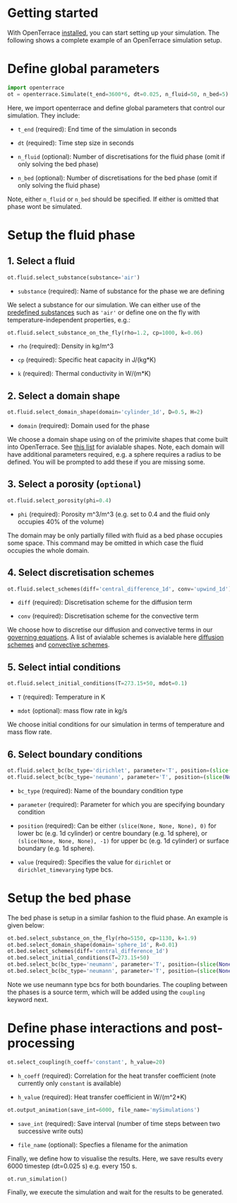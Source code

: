 # Getting started
With OpenTerrace [installed](../installation.md), you can start setting up your simulation. The following shows a complete example of an OpenTerrace simulation setup.

# Define global parameters
```python linenums="1"
import openterrace
ot = openterrace.Simulate(t_end=3600*6, dt=0.025, n_fluid=50, n_bed=5)
```
Here, we import openterrace and define global parameters that control our simulation. They include:

- ``t_end`` (required): End time of the simulation in seconds

- ``dt`` (required): Time step size in seconds

- ``n_fluid`` (optional): Number of discretisations for the fluid phase (omit if only solving the bed phase)

- ``n_bed`` (optional): Number of discretisations for the bed phase (omit if only solving the fluid phase)

Note, either ``n_fluid`` or ``n_bed`` should be specified. If either is omitted that phase wont be simulated.

# Setup the fluid phase

## 1. Select a fluid
```python linenums="3"
ot.fluid.select_substance(substance='air')
```
- ``substance`` (required): Name of substance for the phase we are defining

We select a substance for our simulation. We can either use of the [predefined substances](../fluid_substances/air) such as ``'air'`` or define one on the fly with temperature-independent properties, e.g.:
```python linenums="4"
ot.fluid.select_substance_on_the_fly(rho=1.2, cp=1000, k=0.06)
```
- ``rho`` (required): Density in kg/m^3

- ``cp`` (required): Specific heat capacity in J/(kg*K)

- ``k`` (required): Thermal conductivity in W/(m*K)

## 2. Select a domain shape
```python linenums="5"
ot.fluid.select_domain_shape(domain='cylinder_1d', D=0.5, H=2)
```
- ``domain`` (required): Domain used for the phase

We choose a domain shape using on of the primivite shapes that come built into OpenTerrace. See [this list](../domains/cylinder_1d) for avialable shapes. Note, each domain will have additional parameters required, e.g. a sphere requires a radius to be defined. You will be prompted to add these if you are missing some.

## 3. Select a porosity (``optional``)
```python linenums="6"
ot.fluid.select_porosity(phi=0.4)
```
- ``phi`` (required): Porosity m^3/m^3 (e.g. set to 0.4 and the fluid only occupies 40% of the volume)

The domain may be only partially filled with fluid as a bed phase occupies some space. This command may be omitted in which case the fluid occupies the whole domain.

## 4. Select discretisation schemes
```python linenums="7"
ot.fluid.select_schemes(diff='central_difference_1d', conv='upwind_1d')
```
- ``diff`` (required): Discretisation scheme for the diffusion term

- ``conv`` (required): Discretisation scheme for the convective term

We choose how to discretise our diffusion and convective terms in our [governing equations](..theory/governing). A list of avialable schemes is avialable here [diffusion schemes](../diffusion_schemes/central_difference_1d) and [convective schemes](../convection_schemes/upwind_1d).

## 5. Select intial conditions
```python linenums="8"
ot.fluid.select_initial_conditions(T=273.15+50, mdot=0.1)
```
- ``T`` (required): Temperature in K

- ``mdot`` (optional): mass flow rate in kg/s

We choose initial conditions for our simulation in terms of temperature and mass flow rate.

## 6. Select boundary conditions
```python linenums="9"
ot.fluid.select_bc(bc_type='dirichlet', parameter='T', position=(slice(None, None, None), 0), value=273.15+600)
ot.fluid.select_bc(bc_type='neumann', parameter='T', position=(slice(None, None, None), -1))
```
- ``bc_type`` (required): Name of the boundary condition type

- ``parameter`` (required): Parameter for which you are specifying boundary condition

- ``position`` (required): Can be either ``(slice(None, None, None), 0)`` for lower bc (e.g. 1d cylinder) or centre boundary (e.g. 1d sphere), or ``(slice(None, None, None), -1)`` for upper bc (e.g. 1d cylinder) or surface boundary (e.g. 1d sphere).

- ``value`` (required): Specifies the value for ``dirichlet`` or ``dirichlet_timevarying`` type bcs. 

# Setup the bed phase
The bed phase is setup in a similar fashion to the fluid phase. An example is given below:

```python linenums="11"
ot.bed.select_substance_on_the_fly(rho=5150, cp=1130, k=1.9)
ot.bed.select_domain_shape(domain='sphere_1d', R=0.01)
ot.bed.select_schemes(diff='central_difference_1d')
ot.bed.select_initial_conditions(T=273.15+50)
ot.bed.select_bc(bc_type='neumann', parameter='T', position=(slice(None, None, None), 0))
ot.bed.select_bc(bc_type='neumann', parameter='T', position=(slice(None, None, None), -1))
```

Note we use neumann type bcs for both boundaries. The coupling between the phases is a source term, which will be added using the ``coupling`` keyword next.

# Define phase interactions and post-processing
```python linenums="17"
ot.select_coupling(h_coeff='constant', h_value=20)
```
- ``h_coeff`` (required): Correlation for the heat transfer coefficient (note currently only ``constant`` is available)

- ``h_value`` (required): Heat transfer coefficient in W/(m^2*K)


```python linenums="18"
ot.output_animation(save_int=6000, file_name='mySimulations')
```
- ``save_int`` (required): Save interval (number of time steps between two successive write outs)

- ``file_name`` (optional): Specfies a filename for the animation

Finally, we define how to visualise the results. Here, we save results every 6000 timestep (dt=0.025 s) e.g. every 150 s.

```python linenums="19"
ot.run_simulation()
```
Finally, we execute the simulation and wait for the results to be generated.

